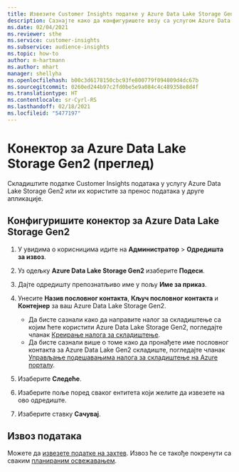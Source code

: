 ```yaml
---
title: Извезите Customer Insights податке у Azure Data Lake Storage Gen2
description: Сазнајте како да конфигуришете везу са услугом Azure Data Lake Storage Gen2.
ms.date: 02/04/2021
ms.reviewer: sthe
ms.service: customer-insights
ms.subservice: audience-insights
ms.topic: how-to
author: m-hartmann
ms.author: mhart
manager: shellyha
ms.openlocfilehash: b00c3d6178150cbc93fe800779f094809d4dc67b
ms.sourcegitcommit: 0260ed244b97c2fd0be5e9a084c4c489358e8d4f
ms.translationtype: HT
ms.contentlocale: sr-Cyrl-RS
ms.lasthandoff: 02/18/2021
ms.locfileid: "5477197"
---
```

# <a name="connector-for-azure-data-lake-storage-gen2-preview"></a>Конектор за Azure Data Lake Storage Gen2 (преглед)

Складиштите податке Customer Insights података у услугу Azure Data Lake Storage Gen2 или их користите за пренос података у друге апликације.

## <a name="configure-the-connector-for-azure-data-lake-storage-gen2"></a>Конфигуришите конектор за Azure Data Lake Storage Gen2

1. У увидима о корисницима идите на **Администратор** > **Одредишта за извоз**.

1. Уз одељку **Azure Data Lake Storage Gen2** изаберите **Подеси**.

1. Дајте одредишту препознатљиво име у пољу **Име за приказ**.

1. Унесите **Назив пословног контакта**, **Кључ пословног контакта** и **Контејнер** за ваш Azure Data Lake Storage Gen2.
    - Да бисте сазнали како да направите налог за складиштење са којим ћете користити Azure Data Lake Storage Gen2, погледајте чланак [Креирање налога за складиштење](https://docs.microsoft.com/azure/storage/blobs/create-data-lake-storage-account). 
    - Да бисте сазнали више о томе како да пронађете име пословног контакта за Azure Data Lake Gen2 складиште, погледајте чланак [Управљање подешавањима налога за складиштење на Azure порталу](https://docs.microsoft.com/azure/storage/common/storage-account-manage).

1. Изаберите **Следеће**.

1. Изаберите поље поред сваког ентитета који желите да извезете на ово одредиште.

1. Изаберите ставку **Сачувај**.

## <a name="export-the-data"></a>Извоз података

Можете да [извезете податке на захтев](export-destinations.md#export-data-on-demand). Извоз ће се такође покренути са сваким [планираним освежавањем](system.md#schedule-tab).
